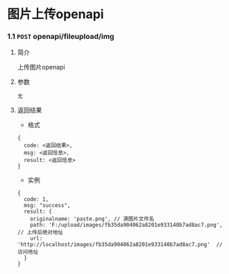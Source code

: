# 图片上传openapi  

### 1.1 `POST` openapi/fileupload/img ###
1.  简介

    上传图片openapi

2.  参数

    ```
    无
    ```

3.  返回结果    

    -   格式

    ```
    {
      code: <返回结果>,
      msg: <返回信息>,
      result: <返回信息>
    }
    ```

    -   实例

    ```
    {
      code: 1,
      msg: "success",
      result: { 
        originalname: 'paste.png', // 源图片文件名
        path: 'F:/upload/images/fb35da904062a8201e933140b7ad8ac7.png', // 上传后绝对地址
        url: 'http://localhost/images/fb35da904062a8201e933140b7ad8ac7.png'  // 访问地址
      }
    }
    ```
